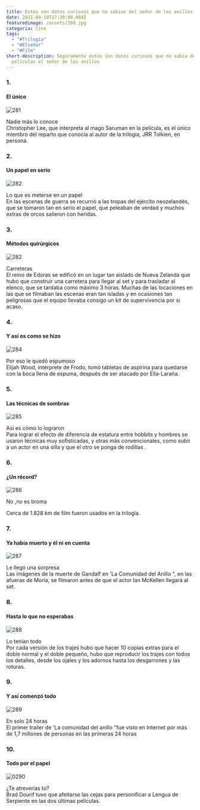```yaml
---
title: Estos son datos curiosos que no sabias del señor de los anillos
date: 2021-04-10T17:30:08.084Z
featuredimage: /assets/280.jpg
categoria: Cine
tags:
  - "#Trilogia"
  - "#Elseñor"
  - "#Film"
short-description: Seguramente estos son datos curiosos que no sabia de las
  películas el señor de los anillos
---
```

### 1.

#### El único 

![281](/assets/281.jpg "281")

Nadie más lo conoce  <br/>
Christopher Lee, que interpreta al mago Saruman en la película, es el único miembro del reparto que conocía al autor de la trilogía, JRR Tolkien, en persona.

### 2.

#### Un papel en serio 

![282](/assets/282.jpg "282")

Lo que es meterse en un papel <br/>
En las escenas de guerra se recurrió a las tropas del ejército neozelandés, que se tomaron tan en serio el papel, que peleaban de verdad y muchos extras de orcos salieron con heridas.

### 3.

#### Métodos quirúrgicos 

![282](/assets/282.jpg "282")

Carreteras <br/>
El reino de Edoras se edificó en un lugar tan aislado de Nueva Zelanda que hubo que construir una carretera para llegar al set y para trasladar al elenco, que se tardaba como máximo 3 horas.
Muchas de las locaciones en las que se filmaban las escenas eran tan isladas y en ocasiones tan peligrosas que el equipo llevaba consigo un kit de supervivencia por si acaso.

### 4.

#### Y así es como se hizo 

![284](/assets/284.jpg "284")

Por eso le quedó espumoso <br/>
Elijah Wood, intérprete de Frodo, tomó tabletas de aspirina para quedarse con la boca llena de espuma, después de ser atacado por Ella-Laraña.

### 5.

#### Las técnicas de sombras 

![285](/assets/285.jpg "285")

Así es cómo lo lograron  <br/>
Para lograr el efecto de diferencia de estatura entre hobbits y hombres se usaron técnicas muy sofisticadas, y otras más convencionales, como subir a un actor en una silla y que el otro se ponga de rodillas .

### 6.

#### ¿Un récord?

![286](/assets/286.jpg "286")

No ,no es broma <br/>

Cerca de 1.828 km de film fueron usados en la trilogía.

### 7.

#### Ya había muerto y él ni en cuenta  

![287](/assets/287.jpg "287")

Le llegó una sorpresa <br/>
Las imágenes de la muerte de Gandalf en 'La Comunidad del Anillo ", en las afueras de Moria, se filmaron antes de que el actor Ian McKellen llegará al set.

### 8.

#### Hasta lo que no esperabas 

![288](/assets/288.png "288")

Lo tenían todo <br/>
Por cada versión de los trajes hubo que hacer 10 copias extras para el doble normal y el doble pequeño, hubo que reproducir los trajes con todos los detalles, desde los ojales y los adornos hasta los desgarrones y las roturas.

### 9.

#### Y así comenzó todo 

![289](/assets/289.jpg "289")

En solo 24 horas<br/>
El primer trailer de 'La comunidad del anillo "fue visto en Internet por más de 1,7 millones de personas en las primeras 24 horas

### 10.

#### Todo por el papel

![0290](/assets/0290.jpg "0290")

¿Te atreverías tú? <br/>
Brad Dourif tuvo que afeitarse las cejas para personificar a Lengua de Serpiente en las dos últimas películas.